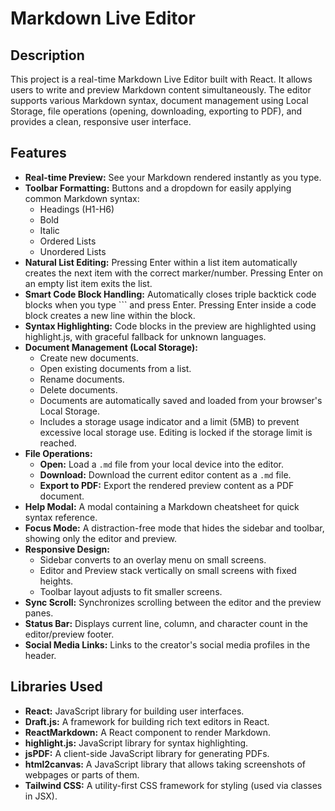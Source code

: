 # Markdown Live Editor

## Description

This project is a real-time Markdown Live Editor built with React. It allows users to write and preview Markdown content simultaneously. The editor supports various Markdown syntax, document management using Local Storage, file operations (opening, downloading, exporting to PDF), and provides a clean, responsive user interface.

## Features

- **Real-time Preview:** See your Markdown rendered instantly as you type.
- **Toolbar Formatting:** Buttons and a dropdown for easily applying common Markdown syntax:
  - Headings (H1-H6)
  - Bold
  - Italic
  - Ordered Lists
  - Unordered Lists
- **Natural List Editing:** Pressing Enter within a list item automatically creates the next item with the correct marker/number. Pressing Enter on an empty list item exits the list.
- **Smart Code Block Handling:** Automatically closes triple backtick code blocks when you type ``` and press Enter. Pressing Enter inside a code block creates a new line within the block.
- **Syntax Highlighting:** Code blocks in the preview are highlighted using highlight.js, with graceful fallback for unknown languages.
- **Document Management (Local Storage):**
  - Create new documents.
  - Open existing documents from a list.
  - Rename documents.
  - Delete documents.
  - Documents are automatically saved and loaded from your browser's Local Storage.
  - Includes a storage usage indicator and a limit (5MB) to prevent excessive local storage use. Editing is locked if the storage limit is reached.
- **File Operations:**
  - **Open:** Load a `.md` file from your local device into the editor.
  - **Download:** Download the current editor content as a `.md` file.
  - **Export to PDF:** Export the rendered preview content as a PDF document.
- **Help Modal:** A modal containing a Markdown cheatsheet for quick syntax reference.
- **Focus Mode:** A distraction-free mode that hides the sidebar and toolbar, showing only the editor and preview.
- **Responsive Design:**
  - Sidebar converts to an overlay menu on small screens.
  - Editor and Preview stack vertically on small screens with fixed heights.
  - Toolbar layout adjusts to fit smaller screens.
- **Sync Scroll:** Synchronizes scrolling between the editor and the preview panes.
- **Status Bar:** Displays current line, column, and character count in the editor/preview footer.
- **Social Media Links:** Links to the creator's social media profiles in the header.

## Libraries Used

- **React:** JavaScript library for building user interfaces.
- **Draft.js:** A framework for building rich text editors in React.
- **ReactMarkdown:** A React component to render Markdown.
- **highlight.js:** JavaScript library for syntax highlighting.
- **jsPDF:** A client-side JavaScript library for generating PDFs.
- **html2canvas:** A JavaScript library that allows taking screenshots of webpages or parts of them.
- **Tailwind CSS:** A utility-first CSS framework for styling (used via classes in JSX).
